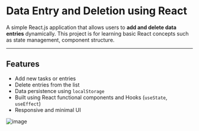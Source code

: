 #  Data Entry and Deletion using React

A simple React.js application that allows users to **add and delete data entries** dynamically. This project is for learning basic React concepts such as state management, component structure.

---

##  Features

-  Add new tasks or entries
-  Delete entries from the list
-  Data persistence using `localStorage`
-  Built using React functional components and Hooks (`useState`, `useEffect`)
-  Responsive and minimal UI



![image](https://github.com/user-attachments/assets/0cfa70ac-0f75-4cc2-b8d5-a735362299e9)
